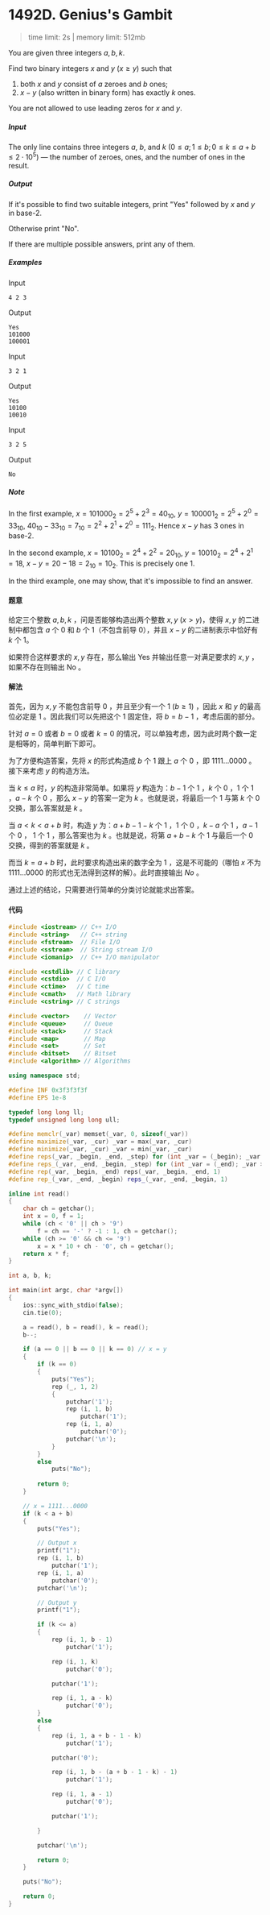 # 1492D. Genius's Gambit

> time limit: 2s | memory limit: 512mb

You are given three integers $a, b, k$.

Find two binary integers $x$ and $y$ $(x \ge y)$ such that

1. both $x$ and $y$ consist of $a$ zeroes and $b$ ones;
2. $x - y$ (also written in binary form) has exactly $k$ ones. 

You are not allowed to use leading zeros for $x$ and $y$.

##### Input

The only line contains three integers $a$, $b$, and $k$ $(0 \le a; 1 \le b; 0 \le k \le a + b \le 2 \cdot 10^5)$ — the number of zeroes, ones, and the number of ones in the result.

##### Output

If it's possible to find two suitable integers, print "Yes" followed by $x$ and $y$ in base-$2$.

Otherwise print "No".

If there are multiple possible answers, print any of them.

##### Examples

Input
```
4 2 3
```
Output
```
Yes
101000
100001
```

Input
```
3 2 1
```
Output
```
Yes
10100
10010
```

Input
```
3 2 5
```
Output
```
No
```

##### Note

In the first example, $x = 101000_2 = 2^5 + 2^3 = 40_{10}$, $y = 100001_2 = 2^5 + 2^0 = 33_{10}$, $40_{10} - 33_{10} = 7_{10} = 2^2 + 2^1 + 2^0 = 111_2$. Hence $x - y$ has $3$ ones in base-$2$.

In the second example, $x = 10100_2 = 2^4 + 2^2 = 20_{10}$, $y = 10010_2 = 2^4 + 2^1 = 18$, $x - y = 20 − 18 = 2_{10} = 10_2$. This is precisely one $1$.

In the third example, one may show, that it's impossible to find an answer.

#### 题意

给定三个整数 $a, b, k$ ，问是否能够构造出两个整数 $x, y$ $(x > y)$，使得 $x, y$ 的二进制中都包含 $a$ 个 $0$ 和 $b$ 个 $1$（不包含前导 $0$），并且 $x - y$ 的二进制表示中恰好有 $k$ 个 $1$。

如果符合这样要求的 $x, y$ 存在，那么输出 Yes 并输出任意一对满足要求的 $x, y$ ，如果不存在则输出 No 。

#### 解法

首先，因为 $x, y$ 不能包含前导 $0$ ，并且至少有一个 $1$ $(b \ge 1)$ ，因此 $x$ 和 $y$ 的最高位必定是 $1$ 。因此我们可以先把这个 $1$ 固定住，将 $b = b - 1$ ，考虑后面的部分。

针对 $a = 0$ 或者 $b = 0$ 或者 $k = 0$ 的情况，可以单独考虑，因为此时两个数一定是相等的，简单判断下即可。

为了方便构造答案，先将 $x$ 的形式构造成 $b$ 个 $1$ 跟上 $a$ 个 $0$ ，即 $1111...0000$ 。接下来考虑 $y$ 的构造方法。

当 $k \le a$ 时，$y$ 的构造非常简单。如果将 $y$ 构造为：$b - 1$ 个 $1$ ，$k$ 个 $0$ ，$1$ 个 $1$ ，$a - k$ 个 $0$ ，那么 $x - y$ 的答案一定为 $k$ 。也就是说，将最后一个 $1$ 与第 $k$ 个 $0$ 交换，那么答案就是 $k$ 。

当 $a < k < a + b$ 时，构造 $y$ 为：$a + b - 1 - k$ 个 $1$ ，$1$ 个 $0$ ，$k - a$ 个 $1$ ，$a - 1$ 个 $0$ ， $1$ 个 $1$ ，那么答案也为 $k$ 。也就是说，将第 $a + b - k$ 个 $1$ 与最后一个 $0$ 交换，得到的答案就是 $k$ 。

而当 $k = a + b$ 时，此时要求构造出来的数字全为 $1$ ，这是不可能的（哪怕 $x$ 不为 $1111...0000$ 的形式也无法得到这样的解）。此时直接输出 $No$ 。

通过上述的结论，只需要进行简单的分类讨论就能求出答案。

#### 代码

```cpp
#include <iostream> // C++ I/O
#include <string>   // C++ string
#include <fstream>  // File I/O
#include <sstream>  // String stream I/O
#include <iomanip>  // C++ I/O manipulator

#include <cstdlib> // C library
#include <cstdio>  // C I/O
#include <ctime>   // C time
#include <cmath>   // Math library
#include <cstring> // C strings

#include <vector>    // Vector
#include <queue>     // Queue
#include <stack>     // Stack
#include <map>       // Map
#include <set>       // Set
#include <bitset>    // Bitset
#include <algorithm> // Algorithms

using namespace std;

#define INF 0x3f3f3f3f
#define EPS 1e-8

typedef long long ll;
typedef unsigned long long ull;

#define memclr(_var) memset(_var, 0, sizeof(_var))
#define maximize(_var, _cur) _var = max(_var, _cur)
#define minimize(_var, _cur) _var = min(_var, _cur)
#define reps(_var, _begin, _end, _step) for (int _var = (_begin); _var <= (_end); _var += (_step))
#define reps_(_var, _end, _begin, _step) for (int _var = (_end); _var >= (_begin); _var -= (_step))
#define rep(_var, _begin, _end) reps(_var, _begin, _end, 1)
#define rep_(_var, _end, _begin) reps_(_var, _end, _begin, 1)

inline int read()
{
    char ch = getchar();
    int x = 0, f = 1;
    while (ch < '0' || ch > '9')
        f = ch == '-' ? -1 : 1, ch = getchar();
    while (ch >= '0' && ch <= '9')
        x = x * 10 + ch - '0', ch = getchar();
    return x * f;
}

int a, b, k;

int main(int argc, char *argv[])
{
    ios::sync_with_stdio(false);
    cin.tie(0);

    a = read(), b = read(), k = read();
    b--;

    if (a == 0 || b == 0 || k == 0) // x = y
    {
        if (k == 0)
        {
            puts("Yes");
            rep (_, 1, 2)
            {
                putchar('1');
                rep (i, 1, b)
                    putchar('1');
                rep (i, 1, a)
                    putchar('0');
                putchar('\n');
            }
        }
        else
            puts("No");
        
        return 0;
    }

    // x = 1111...0000
    if (k < a + b)
    {
        puts("Yes");

        // Output x
        printf("1");
        rep (i, 1, b)
            putchar('1');
        rep (i, 1, a)
            putchar('0');
        putchar('\n');

        // Output y
        printf("1");

        if (k <= a)
        {
            rep (i, 1, b - 1)
                putchar('1');

            rep (i, 1, k)
                putchar('0');

            putchar('1');

            rep (i, 1, a - k)
                putchar('0');
        }
        else
        {
            rep (i, 1, a + b - 1 - k)
                putchar('1');

            putchar('0');

            rep (i, 1, b - (a + b - 1 - k) - 1)
                putchar('1');

            rep (i, 1, a - 1)
                putchar('0');

            putchar('1');

        }

        putchar('\n');

        return 0;
    }

    puts("No");

    return 0;
}
```